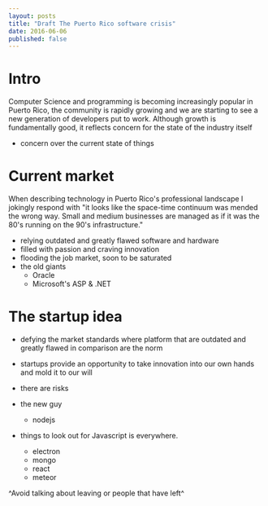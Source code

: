 ```yaml
---
layout: posts
title: "Draft The Puerto Rico software crisis"
date: 2016-06-06
published: false
---
```


# Intro
Computer Science and programming is becoming increasingly popular in Puerto Rico, the community is rapidly growing and we are starting to see a new generation of developers put to work. Although growth is fundamentally good, it reflects concern for the state of the industry itself

- concern over the current state of things

# Current market
When describing technology in Puerto Rico's professional landscape I jokingly respond with "it looks like the space-time continuum  was mended the wrong way. Small and medium businesses are managed as if it was the 80's running on the 90's infrastructure."

- relying outdated and greatly flawed software and hardware
- filled with passion and craving innovation
- flooding the job market, soon to be saturated
- the old giants
  - Oracle
  - Microsoft's ASP & .NET

# The startup idea
- defying the market standards where platform that are outdated and greatly flawed in comparison are the norm
- startups provide an opportunity to take innovation into our own hands and mold it to our will

- there are risks

- the new guy
  - nodejs


- things to look out for
Javascript is everywhere.
  - electron
  - mongo
  - react
  - meteor

^Avoid talking about leaving or people that have left^

